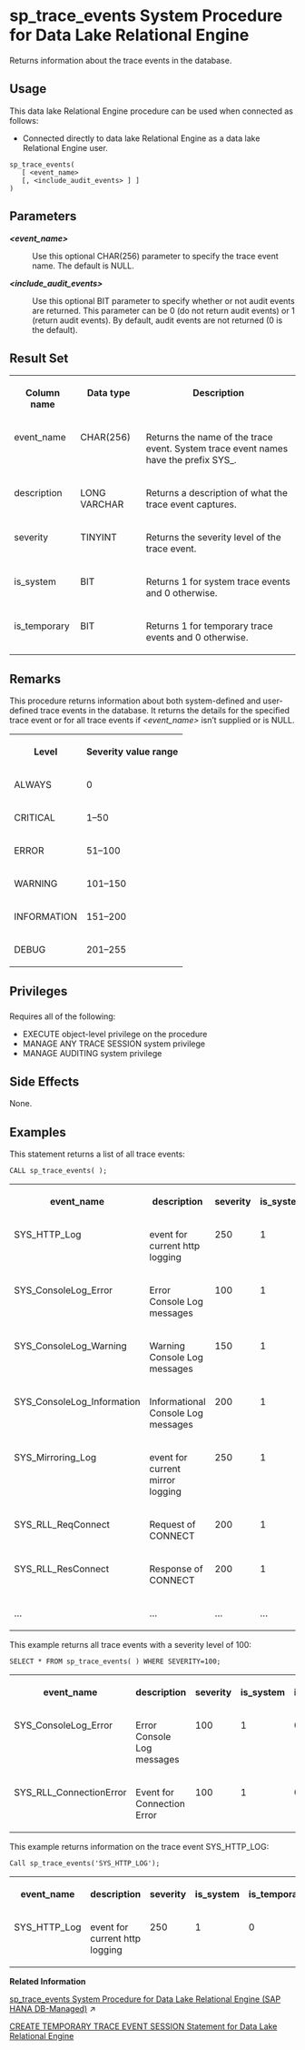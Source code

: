 <!-- loio8179d2976ce210148418a9a15900e7e2 -->

# sp\_trace\_events System Procedure for Data Lake Relational Engine

Returns information about the trace events in the database.



<a name="loio8179d2976ce210148418a9a15900e7e2__section_p4t_vqn_14b"/>

## Usage

This data lake Relational Engine procedure can be used when connected as follows:

-   Connected directly to data lake Relational Engine as a data lake Relational Engine user.



```
sp_trace_events(
   [ <event_name> 
   [, <include_audit_events> ] ]
)
```



<a name="loio8179d2976ce210148418a9a15900e7e2__sp_trace_events_parm"/>

## Parameters


<dl>
<dt><b>

*<event\_name\>* 

</b></dt>
<dd>

Use this optional CHAR\(256\) parameter to specify the trace event name. The default is NULL.



</dd><dt><b>

*<include\_audit\_events\>* 

</b></dt>
<dd>

Use this optional BIT parameter to specify whether or not audit events are returned. This parameter can be 0 \(do not return audit events\) or 1 \(return audit events\). By default, audit events are not returned \(0 is the default\).



</dd>
</dl>



<a name="loio8179d2976ce210148418a9a15900e7e2__sp_trace_events_resultset1"/>

## Result Set


<table>
<tr>
<th valign="top">

Column name

</th>
<th valign="top">

Data type

</th>
<th valign="top">

Description

</th>
</tr>
<tr>
<td valign="top">

event\_name

</td>
<td valign="top">

CHAR\(256\)

</td>
<td valign="top">

Returns the name of the trace event. System trace event names have the prefix SYS\_.

</td>
</tr>
<tr>
<td valign="top">

description

</td>
<td valign="top">

LONG VARCHAR

</td>
<td valign="top">

Returns a description of what the trace event captures.

</td>
</tr>
<tr>
<td valign="top">

severity

</td>
<td valign="top">

TINYINT

</td>
<td valign="top">

Returns the severity level of the trace event.

</td>
</tr>
<tr>
<td valign="top">

is\_system

</td>
<td valign="top">

BIT

</td>
<td valign="top">

Returns 1 for system trace events and 0 otherwise.

</td>
</tr>
<tr>
<td valign="top">

is\_temporary

</td>
<td valign="top">

BIT

</td>
<td valign="top">

Returns 1 for temporary trace events and 0 otherwise.

</td>
</tr>
</table>



<a name="loio8179d2976ce210148418a9a15900e7e2__sp_trace_events_remarks1"/>

## Remarks

This procedure returns information about both system-defined and user-defined trace events in the database. It returns the details for the specified trace event or for all trace events if *<event\_name\>* isn’t supplied or is NULL.


<table>
<tr>
<th valign="top">

Level

</th>
<th valign="top">

Severity value range

</th>
</tr>
<tr>
<td valign="top">

ALWAYS

</td>
<td valign="top">

0

</td>
</tr>
<tr>
<td valign="top">

CRITICAL

</td>
<td valign="top">

1–50

</td>
</tr>
<tr>
<td valign="top">

ERROR

</td>
<td valign="top">

51–100

</td>
</tr>
<tr>
<td valign="top">

WARNING

</td>
<td valign="top">

101–150

</td>
</tr>
<tr>
<td valign="top">

INFORMATION

</td>
<td valign="top">

151–200

</td>
</tr>
<tr>
<td valign="top">

DEBUG

</td>
<td valign="top">

201–255

</td>
</tr>
</table>



<a name="loio8179d2976ce210148418a9a15900e7e2__sp_trace_events_priv1"/>

## Privileges



### 

Requires all of the following:

-   EXECUTE object-level privilege on the procedure
-   MANAGE ANY TRACE SESSION system privilege
-   MANAGE AUDITING system privilege



<a name="loio8179d2976ce210148418a9a15900e7e2__sp_trace_events_sideeffect1"/>

## Side Effects

None.



<a name="loio8179d2976ce210148418a9a15900e7e2__sp_trace_events_examples1"/>

## Examples

This statement returns a list of all trace events:

```
CALL sp_trace_events( );
```


<table>
<tr>
<th valign="top">

event\_name

</th>
<th valign="top">

description

</th>
<th valign="top">

severity

</th>
<th valign="top">

is\_system

</th>
<th valign="top">

is\_temporary

</th>
</tr>
<tr>
<td valign="top">

SYS\_HTTP\_Log

</td>
<td valign="top">

event for current http logging

</td>
<td valign="top">

250

</td>
<td valign="top">

1

</td>
<td valign="top">

0

</td>
</tr>
<tr>
<td valign="top">

SYS\_ConsoleLog\_Error

</td>
<td valign="top">

Error Console Log messages

</td>
<td valign="top">

100

</td>
<td valign="top">

1

</td>
<td valign="top">

0

</td>
</tr>
<tr>
<td valign="top">

SYS\_ConsoleLog\_Warning

</td>
<td valign="top">

Warning Console Log messages

</td>
<td valign="top">

150

</td>
<td valign="top">

1

</td>
<td valign="top">

0

</td>
</tr>
<tr>
<td valign="top">

SYS\_ConsoleLog\_Information

</td>
<td valign="top">

Informational Console Log messages

</td>
<td valign="top">

200

</td>
<td valign="top">

1

</td>
<td valign="top">

0

</td>
</tr>
<tr>
<td valign="top">

SYS\_Mirroring\_Log

</td>
<td valign="top">

event for current mirror logging

</td>
<td valign="top">

250

</td>
<td valign="top">

1

</td>
<td valign="top">

0

</td>
</tr>
<tr>
<td valign="top">

SYS\_RLL\_ReqConnect

</td>
<td valign="top">

Request of CONNECT

</td>
<td valign="top">

200

</td>
<td valign="top">

1

</td>
<td valign="top">

0

</td>
</tr>
<tr>
<td valign="top">

SYS\_RLL\_ResConnect

</td>
<td valign="top">

Response of CONNECT

</td>
<td valign="top">

200

</td>
<td valign="top">

1

</td>
<td valign="top">

0

</td>
</tr>
<tr>
<td valign="top">

…

</td>
<td valign="top">

…

</td>
<td valign="top">

…

</td>
<td valign="top">

…

</td>
<td valign="top">

…

</td>
</tr>
</table>

This example returns all trace events with a severity level of 100:

```
SELECT * FROM sp_trace_events( ) WHERE SEVERITY=100;
```


<table>
<tr>
<th valign="top">

event\_name

</th>
<th valign="top">

description

</th>
<th valign="top">

severity

</th>
<th valign="top">

is\_system

</th>
<th valign="top">

is\_temporary

</th>
</tr>
<tr>
<td valign="top">

SYS\_ConsoleLog\_Error

</td>
<td valign="top">

Error Console Log messages

</td>
<td valign="top">

100

</td>
<td valign="top">

1

</td>
<td valign="top">

0

</td>
</tr>
<tr>
<td valign="top">

SYS\_RLL\_ConnectionError

</td>
<td valign="top">

Event for Connection Error

</td>
<td valign="top">

100

</td>
<td valign="top">

1

</td>
<td valign="top">

0

</td>
</tr>
</table>

This example returns information on the trace event SYS\_HTTP\_LOG:

```
Call sp_trace_events('SYS_HTTP_LOG');
```


<table>
<tr>
<th valign="top">

event\_name

</th>
<th valign="top">

description

</th>
<th valign="top">

severity

</th>
<th valign="top">

is\_system

</th>
<th valign="top">

is\_temporary

</th>
</tr>
<tr>
<td valign="top">

SYS\_HTTP\_Log

</td>
<td valign="top">

event for current http logging

</td>
<td valign="top">

250

</td>
<td valign="top">

1

</td>
<td valign="top">

0

</td>
</tr>
</table>

**Related Information**  


[sp_trace_events System Procedure for Data Lake Relational Engine (SAP HANA DB-Managed)](https://help.sap.com/viewer/a898e08b84f21015969fa437e89860c8/2024_1_QRC/en-US/9897bebbf9314d72a926d9adae52ead8.html "Returns information about the trace events in the database.") :arrow_upper_right:

[CREATE TEMPORARY TRACE EVENT SESSION Statement for Data Lake Relational Engine](../080-sql-statements/create-temporary-trace-event-session-statement-for-data-lake-relational-engine-816cf4d.md "Creates a user trace event session.")

